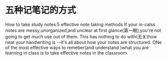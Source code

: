 # 五种记笔记的方式
How to take study notes:5 effective note taking methods
If your in-calss notes are messy,unorganized,and unclear at first glance(第一眼),you're not going to get much use out of them.
This has nothing to do with(无关)how neat your handwriting is --it's all about how your notes are structured.
ONe of the most effective ways to remeber(and understand )what you are learning in class is to take effective notes in the classroom.

